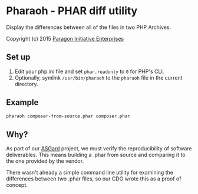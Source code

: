 # Pharaoh - PHAR diff utility

Display the differences between all of the files in two PHP Archives.

Copyright (c) 2015 [Paragon Initiative Enterprises](https://paragonie.com)

## Set up

1. Edit your php.ini file and set `phar.readonly` to `0` for PHP's CLI.
2. Optionally, symlink `/usr/bin/pharaoh` to the `pharaoh` file in the current
   directory.

## Example

```sh
pharaoh composer-from-source.phar composer.phar
```

## Why?

As part of our [ASGard](https://getasgard.com) project, we must verify the
reproducibility of software deliverables. This means building a .phar from
source and comparing it to the one provided by the vendor.

There wasn't already a simple command line utility for examining the differences
between two .phar files, so our CDO wrote this as a proof of concept.
